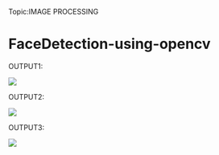Topic:IMAGE PROCESSING
# FaceDetection-using-opencv
OUTPUT1:

<image src ="output5.png">
  
  OUTPUT2:
  
 <image src ="output4.png">
  
   OUTPUT3:
   
   <image src ="output1.png">
